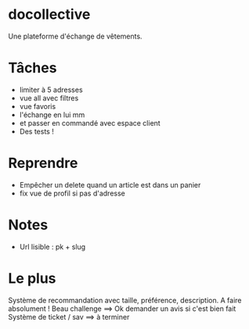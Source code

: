 # docollective

Une plateforme d'échange de vêtements.

# Tâches

- limiter à 5 adresses
- vue all avec filtres
- vue favoris
- l'échange en lui mm
- et passer en commandé avec espace client
- Des tests !

# Reprendre

- Empêcher un delete quand un article est dans un panier
- fix vue de profil si pas d'adresse

# Notes

- Url lisible : pk + slug

# Le plus
Système de recommandation avec taille, préférence, description. A faire absolument ! Beau challenge ==> Ok demander un avis si c'est bien fait
Système de ticket / sav ==> à terminer